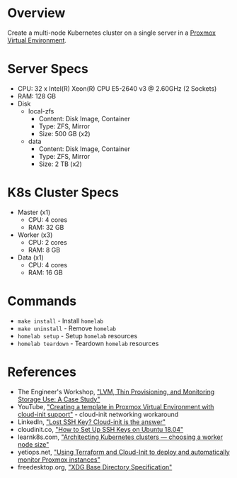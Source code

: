 # Overview
Create a multi-node Kubernetes cluster on a single server in a [Proxmox Virtual Environment](https://www.proxmox.com).

# Server Specs
- CPU: 32 x Intel(R) Xeon(R) CPU E5-2640 v3 @ 2.60GHz (2 Sockets)
- RAM: 128 GB
- Disk 
  - local-zfs 
    - Content: Disk Image, Container
    - Type: ZFS, Mirror
    - Size: 500 GB (x2)
  - data
    - Content: Disk Image, Container
    - Type: ZFS, Mirror
    - Size: 2 TB (x2)

# K8s Cluster Specs
- Master (x1)
  - CPU: 4 cores
  - RAM: 32 GB
- Worker (x3)
  - CPU: 2 cores
  - RAM: 8 GB
- Data (x1)
  - CPU: 4 cores
  - RAM: 16 GB

# Commands
- `make install` - Install `homelab` 
- `make uninstall` - Remove `homelab` 
- `homelab setup` - Setup `homelab` resources
- `homelab teardown` - Teardown `homelab` resources

# References
- The Engineer's Workshop, ["LVM, Thin Provisioning, and Monitoring Storage Use: A Case Study"](https://engineerworkshop.com/blog/lvm-thin-provisioning-and-monitoring-storage-use-a-case-study/)
- YouTube, ["Creating a template in Proxmox Virtual Environment with cloud-init support"](https://www.youtube.com/watch?v=8qwnXd1yRK4&ab_channel=LearnLinuxTV) - cloud-init networking workaround
- LinkedIn, ["Lost SSH Key? Cloud-init is the answer"](https://www.linkedin.com/pulse/lost-ssh-key-cloud-init-answer-himanshoo-wadhwa/)
- cloudinit.co, ["How to Set Up SSH Keys on Ubuntu 18.04"](https://cloudinit.co/how-to-set-up-ssh-keys-on-ubuntu-18-04/)
- learnk8s.com, ["Architecting Kubernetes clusters — choosing a worker node size"](https://learnk8s.io/kubernetes-node-size)
- yetiops.net, ["Using Terraform and Cloud-Init to deploy and automatically monitor Proxmox instances"](https://yetiops.net/posts/proxmox-terraform-cloudinit-saltstack-prometheus/#creating-a-template)
- freedesktop.org, ["XDG Base Directory Specification"](https://specifications.freedesktop.org/basedir-spec/basedir-spec-latest.html)